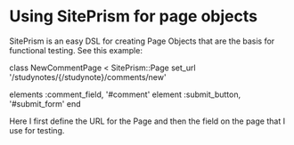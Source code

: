 # Using SitePrism for page objects

SitePrism is an easy DSL for creating Page Objects that are the basis for functional testing.
See this example:

class NewCommentPage < SitePrism::Page
  set_url '/studynotes/{/studynote}/comments/new'

  elements :comment_field, '#comment'
  element :submit_button, '#submit_form'
end

Here I first define the URL for the Page and then the field on the page that I use for testing.
